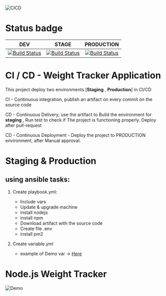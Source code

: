 

![CICD](https://wiiisdom.com/wp-content/uploads/2022/03/rise-ci-cd-analytics-feature-img.png)

# Status badge
| **DEV**                                                                                                                                                                                                     | **STAGE**                                                                                                                                                                                                                 | **PRODUCTION**                                                                                                                                                                                                            |
|:-----------------------------------------------------------------------------------------------------------------------------------------------------------------------------------------------------------:|:-------------------------------------------------------------------------------------------------------------------------------------------------------------------------------------------------------------------------:|:-------------------------------------------------------------------------------------------------------------------------------------------------------------------------------------------------------------------------:|
| [![Build Status](https://dev.azure.com/Ben-swisa/Bootcamp-app/_apis/build/status/Bootcamp-app?branchName=main)](https://dev.azure.com/Ben-swisa/Bootcamp-app/_build/latest?definitionId=17&branchName=main) | [![Build Status](https://dev.azure.com/Ben-swisa/Bootcamp-app/_apis/build/status/Bootcamp-app?branchName=main)](https://vsrm.dev.azure.com/Ben-swisa/_apis/public/Release/badge/227f0bf8-12b7-4009-a24e-64b4f3457d20/1/1) | [![Build Status](https://dev.azure.com/Ben-swisa/Bootcamp-app/_apis/build/status/Bootcamp-app?branchName=main)](https://vsrm.dev.azure.com/Ben-swisa/_apis/public/Release/badge/227f0bf8-12b7-4009-a24e-64b4f3457d20/1/8) |

# CI / CD - Weight Tracker Application


This project deploy two environments [**Staging** , **Production**] in CI/CD

CI - Continuous integration, publish an artifact on every commit on the source code

CD - Continuous Delivery, use the artifact to Build the environment for **staging**
, Run test to check if The project is functioning properly. 
Deploy after pull-request


CD - Continuous Deployment - Deploy the project to PRODUCTION environment,
after Manual approval.
    

# Staging & Production
## using ansible tasks:
1. Create playbook.yml:
   * Include vars
   * Update & upgrade machine
   * install nodejs
   * install npm
   * Download artifact with the source code
   * Create file .env
   * install pm2 

3. Create variable.yml
   * example of Demo var -> [Here](https://github.com/BemjaminS/Terraform-Ansible/tree/main/Ansible)



    
# Node.js Weight Tracker

![Demo](docs/build-weight-tracker-app-demo.gif)





